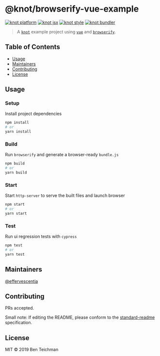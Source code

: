# @knot/browserify-vue-example

[![knot platform](https://img.shields.io/static/v1?label=platform&message=@knot/browser-plugin&color=blue&style=flat-square)](http://npm.im/@knot/browser-plugin)
[![knot jsx](https://img.shields.io/static/v1?label=jsx&message=@knot/vue-plugin&color=28a745&style=flat-square)](http://npm.im/@knot/vue-plugin)
[![knot style](https://img.shields.io/static/v1?label=style&message=@knot/jss-plugin&color=ff69b4&style=flat-square)](http://npm.im/@knot/jss-plugin)
[![knot bundler](https://img.shields.io/static/v1?label=bundler&message=@knot/browserify-plugin&color=blueviolet&style=flat-square)](http://npm.im/@knot/browserify-plugin)

> A [`knot`](https://github.com/effervescentia/knot) example project using [`vue`](https://vuejs.org) and [`browserify`](http://browserify.org/).

## Table of Contents

- [Usage](#usage)
- [Maintainers](#maintainers)
- [Contributing](#contributing)
- [License](#license)

## Usage

### Setup

Install project dependencies

```sh
npm install
# or
yarn install
```

### Build

Run `browserify` and generate a browser-ready `bundle.js`

```sh
npm build
# or
yarn build
```

### Start

Start `http-server` to serve the built files and launch browser

```sh
npm start
# or
yarn start
```

### Test

Run ui regression tests with `cypress`

```sh
npm test
# or
yarn test
```

## Maintainers

[@effervescentia](https://github.com/effervescentia)

## Contributing

PRs accepted.

Small note: If editing the README, please conform to the [standard-readme](https://github.com/RichardLitt/standard-readme) specification.

## License

MIT © 2019 Ben Teichman

